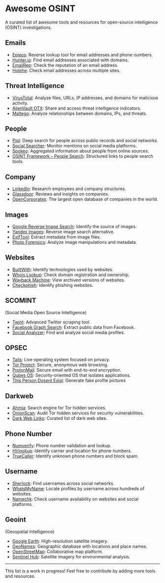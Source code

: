# Awesome OSINT  
A curated list of awesome tools and resources for open-source intelligence (OSINT) investigations.  

## Emails  
- [Epieos](https://epieos.com/): Reverse lookup tool for email addresses and phone numbers.  
- [Hunter.io](https://hunter.io/): Find email addresses associated with domains.  
- [EmailRep](https://emailrep.io/): Check the reputation of an email address.  
- [Holehe](https://github.com/megadose/holehe): Check email addresses across multiple sites.  

## Threat Intelligence  
- [VirusTotal](https://www.virustotal.com/): Analyze files, URLs, IP addresses, and domains for malicious activity.  
- [AlienVault OTX](https://otx.alienvault.com/): Share and access threat intelligence indicators.  
- [Maltego](https://www.maltego.com/): Analyze relationships between domains, IPs, and threats.  

## People  
- [Pipl](https://pipl.com/): Deep search for people across public records and social networks.  
- [Social Searcher](https://www.social-searcher.com/): Monitor mentions on social media platforms.  
- [Spokeo](https://www.spokeo.com/): Aggregated information about people from online sources.  
- [OSINT Framework – People Search](https://osintframework.com/): Structured links to people search tools.  

## Company  
- [LinkedIn](https://www.linkedin.com/): Research employees and company structures.  
- [Glassdoor](https://www.glassdoor.com/): Reviews and insights on companies.  
- [OpenCorporates](https://opencorporates.com/): The largest open database of companies in the world.  

## Images  
- [Google Reverse Image Search](https://images.google.com/): Identify the source of images.  
- [Yandex Images](https://yandex.com/images/): Reverse image search alternative.  
- [ExifTool](https://exiftool.org/): Extract metadata from image files.  
- [Photo Forensics](https://29a.ch/photo-forensics/): Analyze image manipulations and metadata.  

## Websites  
- [BuiltWith](https://builtwith.com/): Identify technologies used by websites.  
- [Whois Lookup](https://whois.domaintools.com/): Check domain registration and ownership.  
- [Wayback Machine](https://archive.org/web/): View archived versions of websites.  
- [Checkphish](https://checkphish.ai/): Identify phishing websites.  

## SCOMINT  
(Social Media Open Source Intelligence)  
- [Twint](https://github.com/twintproject/twint): Advanced Twitter scraping tool.  
- [Facebook Graph Search](https://github.com/tomoneill19/fb-graph-search): Extract public data from Facebook.  
- [Social Analyzer](https://github.com/qeeqbox/social-analyzer): Find and analyze social media profiles.  

## OPSEC  
- [Tails](https://tails.boum.org/): Live operating system focused on privacy.  
- [Tor Project](https://www.torproject.org/): Secure, anonymous web browsing.  
- [ProtonMail](https://proton.me/): Secure email with end-to-end encryption.  
- [Qubes OS](https://www.qubes-os.org/): Security-oriented OS that isolates applications.
- [This Person Dosent Exist](https://thispersondoesnotexist.com/): Generate fake profile pictures

## Darkweb  
- [Ahmia](https://ahmia.fi/): Search engine for Tor hidden services.  
- [OnionScan](https://github.com/s-rah/onionscan): Audit Tor hidden services for security vulnerabilities.  
- [Dark Web Links](https://darkweblinks.org/): Curated list of dark web sites.  

## Phone Number  
- [Numverify](https://numverify.com/): Phone number validation and lookup.  
- [Hlrlookup](https://www.hlrlookup.com/): Identify carrier and location for phone numbers.  
- [TrueCaller](https://www.truecaller.com/): Identify unknown phone numbers and block spam.  

## Username  
- [Sherlock](https://github.com/sherlock-project/sherlock): Find usernames across social networks.  
- [WhatsMyName](https://whatsmyname.app/): Locate profiles by username across hundreds of websites.  
- [Namechk](https://namechk.com/): Check username availability on websites and social platforms.  

## Geoint  
(Geospatial Intelligence)  
- [Google Earth](https://earth.google.com/): High-resolution satellite imagery.  
- [GeoNames](https://www.geonames.org/): Geographic database with locations and place names.  
- [OpenStreetMap](https://www.openstreetmap.org/): Collaborative map platform.  
- [Sentinel Hub](https://www.sentinel-hub.com/): Satellite imagery for environmental analysis.  

---

This list is a work in progress! Feel free to contribute by adding more tools and resources.
